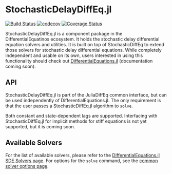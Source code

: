 # StochasticDelayDiffEq.jl

[![Build Status](https://travis-ci.com/SciML/StochasticDelayDiffEq.jl.svg?branch=master)](https://travis-ci.com/SciML/StochasticDelayDiffEq.jl)
[![codecov](https://codecov.io/gh/SciML/StochasticDelayDiffEq.jl/branch/master/graph/badge.svg)](https://codecov.io/gh/SciML/StochasticDelayDiffEq.jl)
[![Coverage Status](https://coveralls.io/repos/github/SciML/StochasticDelayDiffEq.jl/badge.svg?branch=master)](https://coveralls.io/github/SciML/StochasticDelayDiffEq.jl?branch=master)

StochasticDelayDiffEq.jl is a component package in the DifferentialEquatinos ecosystem.
It holds the stochastic delay differential equation solvers and utilities.
It is built on top of StochasticDiffEq to extend those solvers for stochastic delay differential equations. While completely independent and usable on its own, users interested in using this functionality should check out [DifferentialEquations.jl](https://github.com/SciML/DifferentialEquations.jl) (documentation coming soon).

## API

StochasticDelayDiffEq.jl is part of the JuliaDiffEq common interface, but can be used independently of DifferentialEquations.jl. The only requirement is that the user passes a StochasticDiffEq.jl algorithm to `solve`.

Both constant and state-dependent lags are supported.
Interfacing with StochasticDiffEq.jl for implicit methods for stiff equations is not yet supported, but it is coming soon.

## Available Solvers

For the list of available solvers, please refer to the [DifferentialEquations.jl SDE Solvers page](https://docs.sciml.ai/stable/solvers/sde_solve/). For options for the `solve` command, see the [common solver options page](https://docs.sciml.ai/stable/basics/common_solver_opts/).
